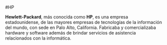 #HP

**Hewlett-Packard**, más conocida como **HP**, es una empresa estadounidense, de las mayores empresas de tecnologías de la información del mundo, con sede en Palo Alto, California. Fabricaba y comercializaba hardware y software además de brindar servicios de asistencia relacionados con la informática.
